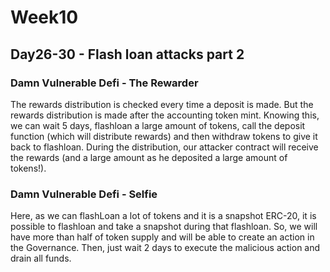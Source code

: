 # Week10
## Day26-30 - Flash loan attacks part 2
### Damn Vulnerable Defi - The Rewarder
The rewards distribution is checked every time a deposit is made. But the rewards distribution is made after the accounting token mint. Knowing this, we can wait 5 days, flashloan a large amount of tokens, call the deposit function (which will distribute rewards) and then withdraw tokens to give it back to flashloan. During the distribution, our attacker contract will receive the rewards (and a large amount as he deposited a large amount of tokens!).

### Damn Vulnerable Defi - Selfie
Here, as we can flashLoan a lot of tokens and it is a snapshot ERC-20, it is possible to flashloan and take a snapshot during that flashloan. So, we will have more than half of token supply and will be able to create an action in the Governance. Then, just wait 2 days to execute the malicious action and drain all funds.


